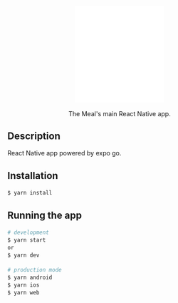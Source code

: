 <p align="center">
  <a href="https://expo.dev/" target="blank"><img src="assets/expo.svg" width="200" alt="Nest Logo" /></a>
</p>

  <p align="center">The Meal's main React Native app.</p>

## Description

React Native app powered by expo go.

## Installation

```bash
$ yarn install
```

## Running the app

```bash
# development
$ yarn start
or
$ yarn dev

# production mode
$ yarn android
$ yarn ios
$ yarn web
```